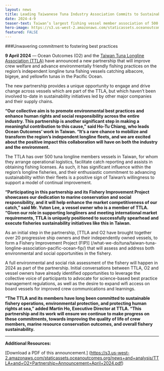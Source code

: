 ```yaml
---
layout: news
title: Leading Taiwanese Tuna Industry Association Commits to Sustainability
date: 2024-4-9
teaser-text: Taiwan’s largest fishing vessel member association of 500 plus pledges unwavering commitment to fostering best practices.
hero-image: https://s3.us-west-2.amazonaws.com/staticassets.oceanoutcomes.org/news+and+analysis/hero+images/leading-taiwanese-tuna-industry-association-commits-to-sustainability-hero.png
featured: FALSE
---
```

###Unwavering commitment to fostering best practices

**9 April 2024** — Ocean Outcomes (O2) and the <a href="http://www.ttl.org.tw/" target="_blank">Taiwan Tuna Longline Association (TTLA)</a> have announced a new partnership that will improve crew welfare and advance environmentally friendly fishing practices on the region’s independent longline tuna fishing vessels catching albacore, bigeye, and yellowfin tunas in the Pacific Ocean.

The new partnership provides a unique opportunity to engage and drive change across vessels which are part of the TTLA, but which haven’t been involved to-date in sustainability initiatives led by other major companies and their supply chains. 

**“Our collective aim is to promote environmental best practices and enhance human rights and social responsibility across the entire industry. This partnership is another significant step in making a meaningful contribution to this cause,” said Ho-Tu Chiang, who leads Ocean Outcomes’ work in Taiwan. “It’s a rare chance to mobilize and transform the region’s independent longline fleets, and we are excited about the positive impact this collaboration will have on both the industry and the environment.**

The TTLA has over 500 tuna longline members vessels in Taiwan, for whom they arrange operational logistics, facilitate catch reporting and assists in obtaining fishing licenses. As such, it has significant influence within the region’s longline fisheries, and their enthusiastic commitment to advancing sustainability within their fleets is a positive sign of Taiwan’s willingness to support a model of continual improvement.

**“Participating in this partnership and its Fishery Improvement Project showcases our dedication to marine conservation and social responsibility, and it will help enhance the market competitiveness of our catch,” said Mr. Yuton Lee, a vessel owner who is a member of TTLA. “Given our role in supporting longliners and meeting international market requirements, TTLA is uniquely positioned to successfully spearhead and execute fisheries sustainability initiatives like this in Taiwan.**

As an initial step in the partnership, [TTLA and O2 have brought together over 20 progressive ship owners and their independently owned vessels, to form a Fishery Improvement Project (FIP)] (/what-we-do/tuna/taiwan-tuna-longline-association-pacific-ocean-fip/) that will assess and address both environmental and social opportunities in the fishery. 

A full environmental and social risk assessment of the fishery will happen in 2024 as part of the partnership. Initial conversations between TTLA, O2 and vessel owners have already identified opportunities to leverage the collective voice of participants to advocate for science-based best practice management regulations, as well as the desire to expand wifi access on board vessels for improved crew communications and learnings.

**“The TTLA and its members have long been committed to sustainable fishery operations, environmental protection, and protecting human rights at sea,” added Martin Ho, Executive Director at TTLA. “This partnership and its work will ensure we continue to make progress on these commitments, towards improving the quality of life of crew members, marine resource conservation outcomes, and overall fishery sustainability.**

----

**Additional Resources:**

[Download a PDF of this announcement.] (https://s3.us-west-2.amazonaws.com/staticassets.oceanoutcomes.org/news+and+analysis/TTLA+and+O2+Partnership+Announcement+April+2024.pdf)
